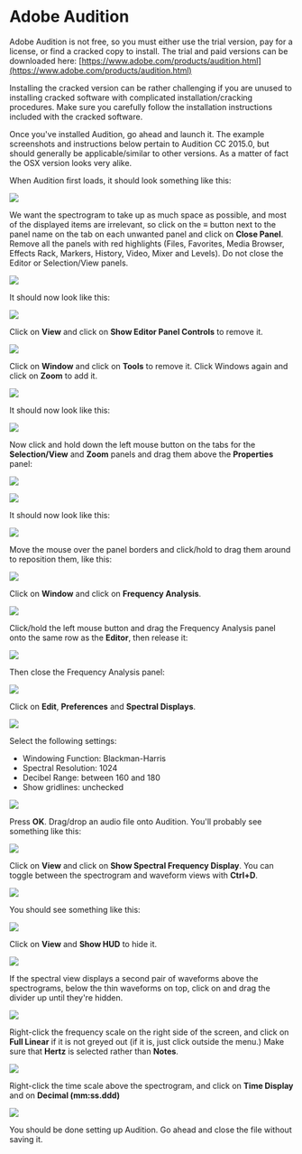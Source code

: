 # Adobe Audition

Adobe Audition is not free, so you must either use the trial version, pay for a license, or find a cracked copy to install. The trial and paid versions can be downloaded here: [https://www.adobe.com/products/audition.html](https://www.adobe.com/products/audition.html)

Installing the cracked version can be rather challenging if you are unused to installing cracked software with complicated installation/cracking procedures. Make sure you carefully follow the installation instructions included with the cracked software.

Once you've installed Audition, go ahead and launch it. The example screenshots and instructions below pertain to Audition CC 2015.0, but should generally be applicable/similar to other versions. As a matter of fact the OSX version looks very alike.

When Audition first loads, it should look something like this:

![](../.gitbook/assets/image%20%2850%29.png)

We want the spectrogram to take up as much space as possible, and most of the displayed items are irrelevant, so click on the **≡** button next to the panel name on the tab on each unwanted panel and click on **Close Panel**. Remove all the panels with red highlights \(Files, Favorites, Media Browser, Effects Rack, Markers, History, Video, Mixer and Levels\). Do not close the Editor or Selection/View panels.

![](../.gitbook/assets/image%20%2839%29.png)

It should now look like this:

![](../.gitbook/assets/image%20%2858%29.png)

Click on **View** and click on **Show Editor Panel Controls** to remove it.

![](../.gitbook/assets/image%20%2810%29.png)

Click on **Window** and click on **Tools** to remove it. Click Windows again and click on **Zoom** to add it.

![](../.gitbook/assets/image%20%2853%29.png)

It should now look like this:

![](../.gitbook/assets/image%20%2846%29.png)

Now click and hold down the left mouse button on the tabs for the **Selection/View** and **Zoom** panels and drag them above the **Properties** panel:

![](../.gitbook/assets/image%20%286%29.png)

![](../.gitbook/assets/image%20%2885%29.png)

It should now look like this:

![](../.gitbook/assets/image%20%2866%29.png)

Move the mouse over the panel borders and click/hold to drag them around to reposition them, like this:

![](../.gitbook/assets/image%20%2822%29.png)

Click on **Window** and click on **Frequency Analysis**.

![](../.gitbook/assets/image%20%2831%29.png)

Click/hold the left mouse button and drag the Frequency Analysis panel onto the same row as the **Editor**, then release it:

![](../.gitbook/assets/image%20%2887%29.png)

Then close the Frequency Analysis panel:

![](../.gitbook/assets/image%20%284%29.png)

Click on **Edit**, **Preferences** and **Spectral Displays**.

![](../.gitbook/assets/image%20%2884%29.png)

Select the following settings:

* Windowing Function: Blackman-Harris
* Spectral Resolution: 1024
* Decibel Range: between 160 and 180
* Show gridlines: unchecked

![](../.gitbook/assets/image%20%2814%29.png)

Press **OK**. Drag/drop an audio file onto Audition. You'll probably see something like this:

![](../.gitbook/assets/image%20%2873%29.png)

Click on **View** and click on **Show Spectral Frequency Display**. You can toggle between the spectrogram and waveform views with **Ctrl+D**.

![](../.gitbook/assets/image%20%2832%29.png)

You should see something like this:

![](../.gitbook/assets/image%20%289%29.png)

Click on **View** and **Show HUD** to hide it.

![](../.gitbook/assets/image%20%2864%29.png)

If the spectral view displays a second pair of waveforms above the spectrograms, below the thin waveforms on top, click on and drag the divider up until they're hidden.

![](../.gitbook/assets/image%20%2868%29.png)

Right-click the frequency scale on the right side of the screen, and click on **Full Linear** if it is not greyed out \(if it is, just click outside the menu.\) Make sure that **Hertz** is selected rather than **Notes**.

![](../.gitbook/assets/image%20%2826%29.png)

Right-click the time scale above the spectrogram, and click on **Time Display** and on **Decimal \(mm:ss.ddd\)**

![](../.gitbook/assets/image%20%2857%29.png)

You should be done setting up Audition. Go ahead and close the file without saving it.

